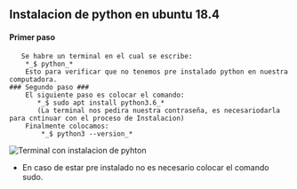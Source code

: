 ## Instalacion de python en ubuntu 18.4 ##
   #### Primer paso ###
       Se habre un terminal en el cual se escribe:
        *_$ python_*
        Esto para verificar que no tenemos pre instalado python en nuestra computadora.
    ### Segundo paso ###
        El siguiente paso es colocar el comando:
           *_$ sudo apt install python3.6_*
           (La terminal nos pedira nuestra contraseña, es necesariodarla para cntinuar con el proceso de Instalacion)
        Finalmente colocamos:
            *_$ python3 --version_*
![Terminal con instalacion de pyhton ](images/2019/08/1.png)
   - En caso de estar pre instalado no es necesario colocar el comando sudo.
